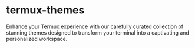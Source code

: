 # termux-themes
Enhance your Termux experience with our carefully curated collection of stunning themes designed to transform your terminal into a captivating and personalized workspace. 
